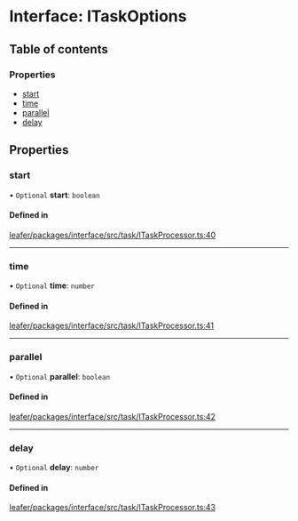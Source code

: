 # Interface: ITaskOptions

## Table of contents

### Properties

- [start](ITaskOptions.md#start)
- [time](ITaskOptions.md#time)
- [parallel](ITaskOptions.md#parallel)
- [delay](ITaskOptions.md#delay)

## Properties

### start

• `Optional` **start**: `boolean`

#### Defined in

[leafer/packages/interface/src/task/ITaskProcessor.ts:40](https://github.com/leaferjs/leafer/blob/a596007/packages/interface/src/task/ITaskProcessor.ts#L40)

___

### time

• `Optional` **time**: `number`

#### Defined in

[leafer/packages/interface/src/task/ITaskProcessor.ts:41](https://github.com/leaferjs/leafer/blob/a596007/packages/interface/src/task/ITaskProcessor.ts#L41)

___

### parallel

• `Optional` **parallel**: `boolean`

#### Defined in

[leafer/packages/interface/src/task/ITaskProcessor.ts:42](https://github.com/leaferjs/leafer/blob/a596007/packages/interface/src/task/ITaskProcessor.ts#L42)

___

### delay

• `Optional` **delay**: `number`

#### Defined in

[leafer/packages/interface/src/task/ITaskProcessor.ts:43](https://github.com/leaferjs/leafer/blob/a596007/packages/interface/src/task/ITaskProcessor.ts#L43)
